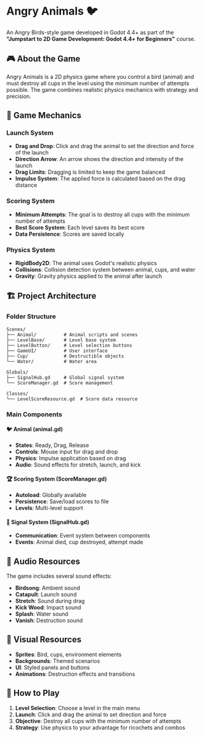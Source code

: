 # Angry Animals 🐦

An Angry Birds-style game developed in Godot 4.4+ as part of the **"Jumpstart to 2D Game Development: Godot 4.4+ for Beginners"** course.

## 🎮 About the Game

Angry Animals is a 2D physics game where you control a bird (animal) and must destroy all cups in the level using the minimum number of attempts possible. The game combines realistic physics mechanics with strategy and precision.

## 🎯 Game Mechanics

### Launch System
- **Drag and Drop**: Click and drag the animal to set the direction and force of the launch
- **Direction Arrow**: An arrow shows the direction and intensity of the launch
- **Drag Limits**: Dragging is limited to keep the game balanced
- **Impulse System**: The applied force is calculated based on the drag distance

### Scoring System
- **Minimum Attempts**: The goal is to destroy all cups with the minimum number of attempts
- **Best Score System**: Each level saves its best score
- **Data Persistence**: Scores are saved locally

### Physics System
- **RigidBody2D**: The animal uses Godot's realistic physics
- **Collisions**: Collision detection system between animal, cups, and water
- **Gravity**: Gravity physics applied to the animal after launch

## 🏗️ Project Architecture

### Folder Structure
```
Scenes/
├── Animal/          # Animal scripts and scenes
├── LevelBase/       # Level base system
├── LevelButton/     # Level selection buttons
├── GameUI/          # User interface
├── Cup/             # Destructible objects
└── Water/           # Water area

Globals/
├── SignalHub.gd     # Global signal system
└── ScoreManager.gd  # Score management

Classes/
└── LevelScoreResource.gd  # Score data resource
```

### Main Components

#### 🐦 Animal (animal.gd)
- **States**: Ready, Drag, Release
- **Controls**: Mouse input for drag and drop
- **Physics**: Impulse application based on drag
- **Audio**: Sound effects for stretch, launch, and kick

#### 🏆 Scoring System (ScoreManager.gd)
- **Autoload**: Globally available
- **Persistence**: Save/load scores to file
- **Levels**: Multi-level support

#### 📡 Signal System (SignalHub.gd)
- **Communication**: Event system between components
- **Events**: Animal died, cup destroyed, attempt made

## 🎵 Audio Resources

The game includes several sound effects:
- **Birdsong**: Ambient sound
- **Catapult**: Launch sound
- **Stretch**: Sound during drag
- **Kick Wood**: Impact sound
- **Splash**: Water sound
- **Vanish**: Destruction sound

## 🎨 Visual Resources

- **Sprites**: Bird, cups, environment elements
- **Backgrounds**: Themed scenarios
- **UI**: Styled panels and buttons
- **Animations**: Destruction effects and transitions

## 🚀 How to Play

1. **Level Selection**: Choose a level in the main menu
2. **Launch**: Click and drag the animal to set direction and force
3. **Objective**: Destroy all cups with the minimum number of attempts
4. **Strategy**: Use physics to your advantage for ricochets and combos